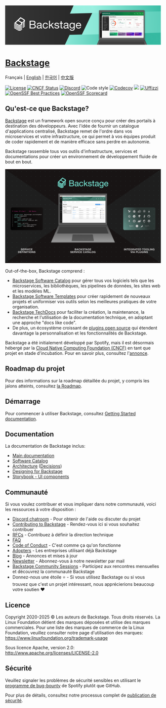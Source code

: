 [![headline](docs/assets/headline.png)](https://backstage.io/)

# [Backstage](https://backstage.io)

Français \| [English](README.md) \| [한국어](README-ko_kr.md) \| [中文版](README-zh_Hans.md)

[![License](https://img.shields.io/badge/License-Apache%202.0-blue.svg)](https://opensource.org/licenses/Apache-2.0)
[![CNCF Status](https://img.shields.io/badge/cncf%20status-incubation-blue.svg)](https://www.cncf.io/projects)
[![Discord](https://img.shields.io/discord/687207715902193673?logo=discord&label=Discord&color=5865F2&logoColor=white)](https://discord.gg/backstage-687207715902193673)
![Code style](https://img.shields.io/badge/code_style-prettier-ff69b4.svg)
[![Codecov](https://img.shields.io/codecov/c/github/backstage/backstage)](https://codecov.io/gh/backstage/backstage)
[![](https://img.shields.io/github/v/release/backstage/backstage)](https://github.com/backstage/backstage/releases)
[![Uffizzi](https://img.shields.io/endpoint?url=https%3A%2F%2Fapp.uffizzi.com%2Fapi%2Fv1%2Fpublic%2Fshields%2Fgithub.com%2Fbackstage%2Fbackstage)](https://app.uffizzi.com/ephemeral-environments/backstage/backstage)
[![OpenSSF Best Practices](https://bestpractices.coreinfrastructure.org/projects/7678/badge)](https://bestpractices.coreinfrastructure.org/projects/7678)
[![OpenSSF Scorecard](https://api.securityscorecards.dev/projects/github.com/backstage/backstage/badge)](https://securityscorecards.dev/viewer/?uri=github.com/backstage/backstage)

## Qu'est-ce que Backstage?

[Backstage](https://backstage.io/) est un framework open source conçu pour créer des portails à destination des développeurs. Avec l'idée de fournir un catalogue d'applications centralisé, Backstage remet de l'ordre dans vos microservices et votre infrastructure, ce qui permet à vos équipes produit de coder rapidement et de manière efficace sans perdre en autonomie.

Backstage rassemble tous vos outils d'infrastructure, services et documentations pour créer un environnement de développement fluide de bout en bout.

![software-catalog](docs/assets/header.png)

Out-of-the-box, Backstage comprend :

- [Backstage Software Catalog](https://backstage.io/docs/features/software-catalog/) pour gérer tous vos logiciels tels que les microservices, les bibliothèques, les pipelines de données, les sites web et les modèles ML.
- [Backstage Software Templates](https://backstage.io/docs/features/software-templates/) pour créer rapidement de nouveaux projets et uniformiser vos outils selon les meilleures pratiques de votre organisation.
- [Backstage TechDocs](https://backstage.io/docs/features/techdocs/) pour faciliter la création, la maintenance, la recherche et l'utilisation de la documentation technique, en adoptant une approche "docs like code".
- De plus, un écosystème croissant de [plugins open source](https://github.com/backstage/backstage/tree/master/plugins) qui étendent davantage la personnalisation et les fonctionnalités de Backstage.

Backstage a été initialement développé par Spotify, mais il est désormais hébergé par la [Cloud Native Computing Foundation (CNCF)](https://www.cncf.io) en tant que projet en stade d'incubation. Pour en savoir plus, consultez l'[annonce](https://backstage.io/blog/2022/03/16/backstage-turns-two#out-of-the-sandbox-and-into-incubation).

## Roadmap du projet

Pour des informations sur la roadmap détaillée du projet, y compris les jalons atteints, consultez [la Roadmap](https://backstage.io/docs/overview/roadmap).

## Démarrage

Pour commencer à utiliser Backstage, consultez [Getting Started documentation](https://backstage.io/docs/getting-started).

## Documentation

La documentation de Backstage inclus:

- [Main documentation](https://backstage.io/docs)
- [Software Catalog](https://backstage.io/docs/features/software-catalog/)
- [Architecture](https://backstage.io/docs/overview/architecture-overview) ([Decisions](https://backstage.io/docs/architecture-decisions/))
- [Designing for Backstage](https://backstage.io/docs/dls/design)
- [Storybook - UI components](https://backstage.io/storybook)

## Communauté

Si vous voulez contribuer et vous impliquer dans notre communauté, voici les ressources à votre disposition :

- [Discord chatroom](https://discord.gg/backstage-687207715902193673) - Pour obtenir de l'aide ou discuter du projet
- [Contributing to Backstage](https://github.com/backstage/backstage/blob/master/CONTRIBUTING.md) - Rendez-vous ici si vous souhaitez contribuer
- [RFCs](https://github.com/backstage/backstage/labels/rfc) - Contribuez à définir la direction technique
- [FAQ](https://backstage.io/docs/FAQ)
- [Code of Conduct](CODE_OF_CONDUCT.md) - C'est comme ça qu'on fonctionne
- [Adopters](ADOPTERS.md) - Les entreprises utilisant déjà Backstage
- [Blog](https://backstage.io/blog/) - Annonces et mises à jour
- [Newsletter](https://spoti.fi/backstagenewsletter) - Abonnez-vous à notre newsletter par mail
- [Backstage Community Sessions](https://github.com/backstage/community) - Participez aux rencontres mensuelles et découvrez la communauté Backstage
- Donnez-nous une étoile ⭐️ - Si vous utilisez Backstage ou si vous trouvez que c'est un projet intéressant, nous apprécierions beaucoup votre soutien ❤️

## Licence

Copyright 2020-2025 © Les auteurs de Backstage. Tous droits réservés. La Linux Foundation détient des marques déposées et utilise des marques commerciales. Pour une liste des marques de commerce de la Linux Foundation, veuillez consulter notre page d'utilisation des marques: https://www.linuxfoundation.org/trademark-usage

Sous licence Apache, version 2.0: http://www.apache.org/licenses/LICENSE-2.0

## Sécurité

Veuillez signaler les problèmes de sécurité sensibles en utilisant le [programme de bug-bounty](https://hackerone.com/spotify) de Spotify plutôt que GitHub.

Pour plus de détails, consultez notre processus complet de [publication de sécurité](SECURITY.md).
